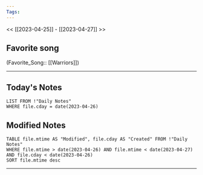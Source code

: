 ```yaml
---
Tags:
---
```

<< [[2023-04-25]] - [[2023-04-27]] >>
## Favorite song
(Favorite_Song:: [[Warriors]])

___
## Today's Notes
```dataview
LIST FROM !"Daily Notes"
WHERE file.cday = date(2023-04-26)
```
## Modified Notes
```dataview
TABLE file.mtime AS "Modified", file.cday AS "Created" FROM !"Daily Notes" 
WHERE file.mtime > date(2023-04-26) AND file.mtime < date(2023-04-27) AND file.cday < date(2023-04-26)
SORT file.mtime desc
```
___
